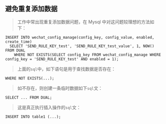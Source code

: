 避免重复添加数据
----------------
>工作中常出现重复添加数据问题，在 Mysql 中对这问题较理想的方法如下：
```mysql
INSERT INTO wechat_config_manage(config_key, config_value, enabled, create_time)
  SELECT 'SEND_RULE_KEY_test', 'SEND_RULE_KEY_test_value', 1, NOW() FROM DUAL
    WHERE NOT EXISTS(SELECT config_key FROM wechat_config_manage WHERE config_key = 'SEND_RULE_KEY_test' AND enabled = 1);
```
>上面的```sql```中，如下语句是用于查找数据是否存在：
```mysql
WHERE NOT EXISTS(...);
```
>如不存在，则创建一条临时数据如下```sql```文：
```mysql
SELECT ... FROM DUAL;
```
>这是真正执行插入操作的```sql```文：
```mysql
INSERT INTO table1 (...);
```